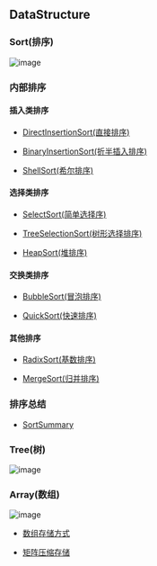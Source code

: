 ## DataStructure### Sort(排序)![image](https://github.com/YC-L/Postgraduate-examination/blob/DataStructure/imgs/Sort.png)### 内部排序#### 插入类排序- [DirectInsertionSort(直接排序)](https://github.com/YC-L/Postgraduate-examination/blob/DataStructure/Sort(%E6%8E%92%E5%BA%8F)/Direct-insertion-sort.md)- [BinaryInsertionSort(折半插入排序)](https://github.com/YC-L/Postgraduate-examination/blob/DataStructure/Sort(%E6%8E%92%E5%BA%8F)/Binary-insertion-sort.md)- [ShellSort(希尔排序)](https://github.com/YC-L/Postgraduate-examination/blob/DataStructure/Sort(%E6%8E%92%E5%BA%8F)/Shell-sort.md)#### 选择类排序- [SelectSort(简单选择序)](https://github.com/YC-L/Postgraduate-examination/blob/DataStructure/Sort(%E6%8E%92%E5%BA%8F)/Select-sort.md)- [TreeSelectionSort(树形选择排序)](https://github.com/YC-L/Postgraduate-examination/blob/DataStructure/Sort(%E6%8E%92%E5%BA%8F)/Tree-selection-sort.md)- [HeapSort(堆排序)](https://github.com/YC-L/Postgraduate-examination/blob/DataStructure/Sort(%E6%8E%92%E5%BA%8F)/Heap-sort.md)#### 交换类排序- [BubbleSort(冒泡排序)](https://github.com/YC-L/Postgraduate-examination/blob/DataStructure/Sort(%E6%8E%92%E5%BA%8F)/Bubble-sort.md)- [QuickSort(快速排序)](https://github.com/YC-L/Postgraduate-examination/blob/DataStructure/Sort(%E6%8E%92%E5%BA%8F)/Quick-sort.md)#### 其他排序- [RadixSort(基数排序)](https://github.com/YC-L/Postgraduate-examination/blob/DataStructure/Sort(%E6%8E%92%E5%BA%8F)/Radix-sort.md)- [MergeSort(归并排序)](https://github.com/YC-L/Postgraduate-examination/blob/DataStructure/Sort(%E6%8E%92%E5%BA%8F)/Merge-sort.md)### 排序总结- [SortSummary](https://github.com/YC-L/Postgraduate-examination/blob/DataStructure/Sort(%E6%8E%92%E5%BA%8F)/Summary.md)### Tree(树)![image](https://github.com/YC-L/Postgraduate-examination/blob/DataStructure/imgs/Tree.png)### Array(数组)![image](https://github.com/YC-L/Postgraduate-examination/blob/DataStructure/imgs/Array.png)- [数组存储方式](https://github.com/YC-L/Postgraduate-examination/blob/DataStructure/Array(%E6%95%B0%E7%BB%84)/Array.md)- [矩阵压缩存储](https://github.com/YC-L/Postgraduate-examination/blob/DataStructure/Array(%E6%95%B0%E7%BB%84)/Matrix-compressed-storage.md)